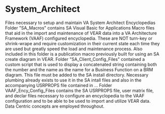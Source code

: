 # System_Architect
Files necessary to setup and maintain VA System Architect Encyclopedias
Folder "SA_Macros" contains SA Visual Basic for Applications Macro files that aid in the import and maintenance of VEAR data into a VA Architecture Framework (VAAF) configured encyclopedia.  These are NOT turn-key or shrink-wrape and require customization in their current state each time they are used but greatly speed the load and maintenance process.  Also included in this folder is a publication macro previously built for using an SA create diagram in VEAR.
Folder "SA_Client_Config_Files" contained a custom script that is used to display a concatenated string containing both the number and the name as the name for a Business Function on a BRM diagram.  This file must be added to the SA install directory.  Necessary plumbing already exists to use it in the SA intall files and also in the accompanying USRPROPS file contained in ...
Folder VAAF_Ency_Config_Files contains the SA USRPROPS file, user matrix file, and declar files necessary to configure an encyclopedia to the VAAF configuration and to be able to be used to import and utilize VEAR data.  Data Centric concepts are employed throughout.
